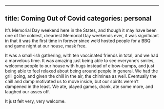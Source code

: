 ___
title: Coming Out of Covid
categories: personal
---
It’s Memorial Day weekend here in the States, and though it may have been one of the coldest, dreariest Memorial Day weekends ever, it was significant in that it was the first time in forever since we’d hosted people for a BBQ and game night at our house, mask free.
<!--more-->

It was a small-ish gathering, with ten vaccinated friends in total, and we had a marvelous time. It was amazing just being able to see everyone’s smiles, welcome people to our house with hugs instead of elbow-bumps, and just being able to feel relaxed about being around people in general. We had the grill going, and given the chill in the air, the chiminea as well. Eventually the chill and damp motivated us to move inside, but our spirits weren’t dampened in the least. We ate, played games, drank, ate some more, and laughed our asses off.

It just felt very, very welcome.

